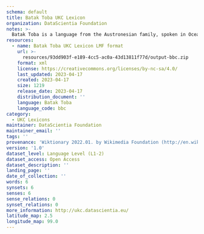 ```yaml
---
schema: default
title: Batak Toba UKC Lexicon
organization: DataScientia Foundation
notes: >-
  Batak Toba is a language from the Austronesian family, spoken in Oceania. The UKC Lexicon of Batak Toba is represented as a lexico-semantic network. It consists of words, word senses, synsets, as well as sense-level and synset-level relationships.
resources:
  - name: Batak Toba UKC Lexicon LMF format
    url: >-
      resources/93dd903f-e189-4cc5-ac0a-43d13811f77d/output-bbc.zip
    format: xml
    license: https://creativecommons.org/licenses/by-nc-sa/4.0/
    last_updated: 2023-04-17
    created: 2023-04-17
    size: 1219
    release_date: 2023-04-17
    distribution_document: ''
    language: Batak Toba
    language_code: bbc
category:
  - UKC Lexicons
maintainer: DataScientia Foundation
maintainer_email: ''
tags: ''
provenance: 'Wiktionary 2022.01. by Wikimedia Foundation (http://en.wiktionary.org); CogNet 2.1 by Khuyagbaatar Batsuren, National University of Mongolia (http://cognet.ukc.disi.unitn.it); Princeton WordNet 2.1 by Princeton University (https://wordnet.princeton.edu)'
version: '1.0'
dataset_level: Language Level (L1-2)
dataset_access: Open Access
dataset_description: ''
landing_page: ''
date_of_collection: ''
words: 6
synsets: 6
senses: 6
sense_relations: 0
synset_relations: 0
more_information: http://ukc.datascientia.eu/
latitude_map: 2.5
longitude_map: 99.0
---
```

